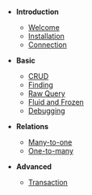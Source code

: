 
* **Introduction**
    * [Welcome](/)
    * [Installation](Installation.md)
    * [Connection](Connection.md)
    
* **Basic**
    * [CRUD](CRUD.md)
    * [Finding](Finding.md)
    * [Raw Query](Query.md)
    * [Fluid and Frozen](Fluid-and-Frozen.md)
    * [Debugging](Debugging.md)

* **Relations**     
    * [Many-to-one](Many-to-one.md)
    * [One-to-many](One-to-many.md)

* **Advanced**
    * [Transaction](Transaction.md)
